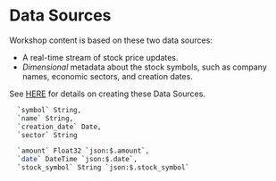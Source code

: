 # Data Sources

Workshop content is based on these two data sources:
* A real-time stream of stock price updates. 
* *Dimensional* metadata about the stock symbols, such as company names, economic sectors, and creation dates. 


See [HERE](https://github.com/tinybirdco/zero-to-tinybird/blob/main/data/readme.md) for details on creating these Data Sources.

```bash
  `symbol` String,
  `name` String,
  `creation_date` Date,
  `sector` String
```

```bash
  `amount` Float32 `json:$.amount`,
  `date` DateTime `json:$.date`,
  `stock_symbol` String `json:$.stock_symbol`
```
